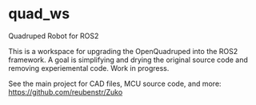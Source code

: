 # quad_ws
Quadruped Robot for ROS2 

This is a workspace for upgrading the OpenQuadruped into the ROS2 framework. A goal is simplifying and drying the original source code and removing experiemental code. Work in progress. 

See the main project for CAD files, MCU source code, and more: https://github.com/reubenstr/Zuko
